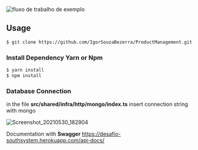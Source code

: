 ![fluxo de trabalho de exemplo](https://github.com/IgorSouzaBezerra/ProductManagement/actions/workflows/main.yml/badge.svg)

## Usage

```bash
$ git clone https://github.com/IgorSouzaBezerra/ProductManagement.git
```

### Install Dependency Yarn or Npm
```bash
$ yarn install
$ npm install
```

### Database Connection

in the file 
**src/shared/infra/http/mongo/index.ts**
insert connection string with mongo

![Screenshot_20210530_182904](https://user-images.githubusercontent.com/47788076/120120647-ff635880-c174-11eb-98c4-ec42b4f652f6.png)




Documentation with **Swagger** https://desafio-southsystem.herokuapp.com/api-docs/
